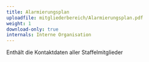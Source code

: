 ```yaml
---
title: Alarmierungsplan
uploadfile: mitgliederbereich/Alarmierungsplan.pdf
weight: 1
download-only: true
internals: Interne Organisation
---
```


Enthält die Kontaktdaten aller Staffelmitglieder